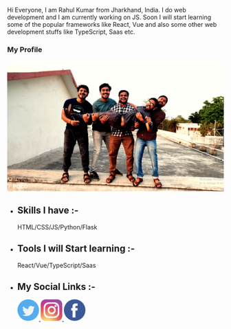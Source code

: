 Hi Everyone, I am Rahul Kumar from Jharkhand, India. I do web development and I am currently working on JS. Soon I will start learning some of the popular frameworks like React, Vue and also some other web development stuffs like TypeScript, Saas etc.

<h3>My Profile</h3>
<img src="https://github.com/Rahulbaran/Rahulbaran/blob/main/Profile.png">
<ul>
<li><h2>Skills I have :-</h2></li>
HTML/CSS/JS/Python/Flask
<li><h2>Tools I will Start learning :-</h2></li>
React/Vue/TypeScript/Saas
<li><h2>My Social Links :-</h2></li>
<a href="twitter.com/@Rahul9122109422"><img src="https://github.com/Rahulbaran/Rahulbaran/blob/main/twitter.svg" width="50px" height="50px">
<a href="https://www.instagram.com/rahulkumar109422/"><img src="https://github.com/Rahulbaran/Rahulbaran/blob/main/instagram.svg" width="50px" height="50px">
<a href="https://www.facebook.com/rahulkumar109422/"><img src=" https://github.com/Rahulbaran/Rahulbaran/blob/main/facebook.svg" width="50px" height="50px">
 
</ul>
